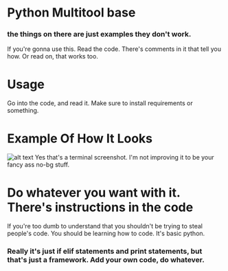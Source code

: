 # Python Multitool base
### the things on there are just examples they don't work.
If you're gonna use this. Read the code. There's comments in it that tell you how. Or read on, that works too.

# Usage
Go into the code, and read it. Make sure to install requirements or something.

# Example Of How It Looks
![alt text](https://media.discordapp.net/attachments/698956117405073584/1075373020547399782/image.png)
Yes that's a terminal screenshot. I'm not improving it to be your fancy ass no-bg stuff.

# Do whatever you want with it. There's instructions in the code
If you're too dumb to understand that you shouldn't be trying to steal people's code. You should be learning how to code. It's basic python. 
### Really it's just if elif statements and print statements, but that's just a framework. Add your own code, do whatever.
